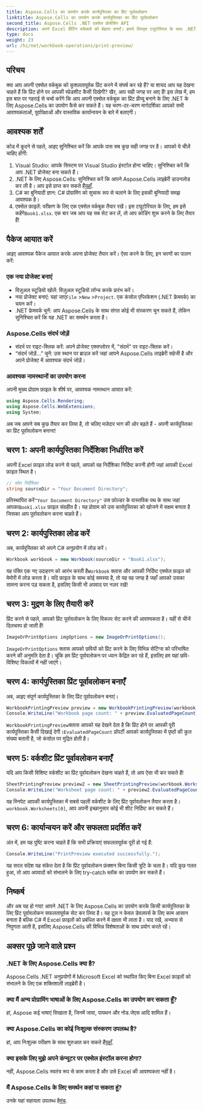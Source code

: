 ```yaml
---
title: Aspose.Cells का उपयोग करके कार्यपुस्तिका का प्रिंट पूर्वावलोकन
linktitle: Aspose.Cells का उपयोग करके कार्यपुस्तिका का प्रिंट पूर्वावलोकन
second_title: Aspose.Cells .NET एक्सेल प्रोसेसिंग API
description: अपने Excel प्रिंटिंग वर्कफ़्लो को बेहतर बनाएँ। हमारे विस्तृत ट्यूटोरियल के साथ .NET के लिए Aspose.Cells का उपयोग करके प्रिंट पूर्वावलोकन बनाना सीखें।
type: docs
weight: 23
url: /hi/net/workbook-operations/print-preview/
---
```

## परिचय
क्या आप अपनी एक्सेल वर्कबुक को कुशलतापूर्वक प्रिंट करने में संघर्ष कर रहे हैं? या शायद आप यह देखना चाहते हैं कि प्रिंट होने पर आपकी स्प्रेडशीट कैसी दिखेगी? खैर, आप सही जगह पर आए हैं! इस लेख में, हम इस बात पर गहराई से चर्चा करेंगे कि आप अपनी एक्सेल वर्कबुक का प्रिंट प्रीव्यू बनाने के लिए .NET के लिए Aspose.Cells का उपयोग कैसे कर सकते हैं। यह चरण-दर-चरण मार्गदर्शिका आपको सभी आवश्यकताओं, पूर्वापेक्षाओं और वास्तविक कार्यान्वयन के बारे में बताएगी।
## आवश्यक शर्तें
कोड में कूदने से पहले, आइए सुनिश्चित करें कि आपके पास सब कुछ सही जगह पर है। आपको ये चीज़ें चाहिए होंगी:
1. Visual Studio: आपके सिस्टम पर Visual Studio इंस्टॉल होना चाहिए। सुनिश्चित करें कि आप .NET प्रोजेक्ट बना सकते हैं।
2.  .NET के लिए Aspose.Cells: सुनिश्चित करें कि आपने Aspose.Cells लाइब्रेरी डाउनलोड कर ली है। आप इसे प्राप्त कर सकते हैं[यहाँ](https://releases.aspose.com/cells/net/).
3. C# का बुनियादी ज्ञान: C# प्रोग्रामिंग को सुचारू रूप से चलाने के लिए इसकी बुनियादी समझ आवश्यक है।
4. एक्सेल फ़ाइलें: परीक्षण के लिए एक एक्सेल वर्कबुक तैयार रखें। इस ट्यूटोरियल के लिए, हम इसे कहेंगे`Book1.xlsx`.
एक बार जब आप यह सब सेट कर लें, तो आप कोडिंग शुरू करने के लिए तैयार हैं!
## पैकेज आयात करें
आइए आवश्यक पैकेज आयात करके अपना प्रोजेक्ट तैयार करें। ऐसा करने के लिए, इन चरणों का पालन करें:
### एक नया प्रोजेक्ट बनाएं
- विज़ुअल स्टूडियो खोलें: विज़ुअल स्टूडियो लॉन्च करके प्रारंभ करें।
-  नया प्रोजेक्ट बनाएं: यहां जाएं`File` >`New` >`Project`. एक कंसोल एप्लिकेशन (.NET फ्रेमवर्क) का चयन करें।
- .NET फ्रेमवर्क चुनें: आप Aspose.Cells के साथ संगत कोई भी संस्करण चुन सकते हैं, लेकिन सुनिश्चित करें कि यह .NET का समर्थन करता है।
### Aspose.Cells संदर्भ जोड़ें
- संदर्भ पर राइट-क्लिक करें: अपने प्रोजेक्ट एक्सप्लोरर में, "संदर्भ" पर राइट-क्लिक करें।
- “संदर्भ जोड़ें…” चुनें: उस स्थान पर ब्राउज़ करें जहां आपने Aspose.Cells लाइब्रेरी सहेजी है और अपने प्रोजेक्ट में आवश्यक संदर्भ जोड़ें।
### आवश्यक नामस्थानों का उपयोग करना
अपनी मुख्य प्रोग्राम फ़ाइल के शीर्ष पर, आवश्यक नामस्थान आयात करें:
```csharp
using Aspose.Cells.Rendering;
using Aspose.Cells.WebExtensions;
using System;
```
अब जब आपने सब कुछ तैयार कर लिया है, तो चलिए मज़ेदार भाग की ओर बढ़ते हैं - अपनी कार्यपुस्तिका का प्रिंट पूर्वावलोकन बनाना!
## चरण 1: अपनी कार्यपुस्तिका निर्देशिका निर्धारित करें
अपनी Excel फ़ाइल लोड करने से पहले, आपको वह निर्देशिका निर्दिष्ट करनी होगी जहां आपकी Excel फ़ाइल स्थित है।
```csharp
// स्रोत निर्देशिका
string sourceDir = "Your Document Directory";
```
 प्रतिस्थापित करें`"Your Document Directory"` उस फ़ोल्डर के वास्तविक पथ के साथ जहां आपका`Book1.xlsx` फ़ाइल संग्रहीत है। यह प्रोग्राम को उस कार्यपुस्तिका को खोजने में सक्षम बनाता है जिसका आप पूर्वावलोकन करना चाहते हैं।
## चरण 2: कार्यपुस्तिका लोड करें
अब, कार्यपुस्तिका को अपने C# अनुप्रयोग में लोड करें।
```csharp
Workbook workbook = new Workbook(sourceDir + "Book1.xlsx");
```
 यह पंक्ति एक नए उदाहरण को आरंभ करती है`Workbook` क्लास और आपकी निर्दिष्ट एक्सेल फ़ाइल को मेमोरी में लोड करता है। यदि फ़ाइल के साथ कोई समस्या है, तो यह वह जगह है जहाँ आपको उसका सामना करना पड़ सकता है, इसलिए किसी भी अपवाद पर नज़र रखें!
## चरण 3: मुद्रण के लिए तैयारी करें
प्रिंट करने से पहले, आपको प्रिंट पूर्वावलोकन के लिए विकल्प सेट करने की आवश्यकता है। यहीं से चीजें दिलचस्प हो जाती हैं!
```csharp
ImageOrPrintOptions imgOptions = new ImageOrPrintOptions();
```
`ImageOrPrintOptions` क्लास आपको छवियों को प्रिंट करने के लिए विभिन्न सेटिंग्स को परिभाषित करने की अनुमति देता है। चूंकि हम प्रिंट पूर्वावलोकन पर ध्यान केंद्रित कर रहे हैं, इसलिए हम यहां छवि-विशिष्ट विकल्पों में नहीं जाएंगे।
## चरण 4: कार्यपुस्तिका प्रिंट पूर्वावलोकन बनाएँ
अब, आइए संपूर्ण कार्यपुस्तिका के लिए प्रिंट पूर्वावलोकन बनाएं।
```csharp
WorkbookPrintingPreview preview = new WorkbookPrintingPreview(workbook, imgOptions);
Console.WriteLine("Workbook page count: " + preview.EvaluatedPageCount);
```
`WorkbookPrintingPreview`क्लास आपको यह देखने देता है कि प्रिंट होने पर आपकी पूरी कार्यपुस्तिका कैसी दिखाई देगी।`EvaluatedPageCount` प्रॉपर्टी आपको कार्यपुस्तिका में पृष्ठों की कुल संख्या बताती है, जो कंसोल पर मुद्रित होती है।
## चरण 5: वर्कशीट प्रिंट पूर्वावलोकन बनाएँ
यदि आप किसी विशिष्ट वर्कशीट का प्रिंट पूर्वावलोकन देखना चाहते हैं, तो आप ऐसा भी कर सकते हैं!
```csharp
SheetPrintingPreview preview2 = new SheetPrintingPreview(workbook.Worksheets[0], imgOptions);
Console.WriteLine("Worksheet page count: " + preview2.EvaluatedPageCount);
```
 यह स्निपेट आपकी कार्यपुस्तिका में सबसे पहली वर्कशीट के लिए प्रिंट पूर्वावलोकन तैयार करता है।`workbook.Worksheets[0]`, आप अपनी इच्छानुसार कोई भी शीट निर्दिष्ट कर सकते हैं।
## चरण 6: कार्यान्वयन करें और सफलता प्रदर्शित करें
अंत में, हम यह पुष्टि करना चाहते हैं कि सभी प्रक्रियाएं सफलतापूर्वक पूरी हो गई हैं:
```csharp
Console.WriteLine("PrintPreview executed successfully.");
```
यह सरल संदेश यह संकेत देता है कि प्रिंट पूर्वावलोकन फ़ंक्शन बिना किसी त्रुटि के चला है। यदि कुछ गलत हुआ, तो आप अपवादों को संभालने के लिए try-catch ब्लॉक का उपयोग कर सकते हैं।
## निष्कर्ष
और अब यह हो गया! आपने .NET के लिए Aspose.Cells का उपयोग करके किसी कार्यपुस्तिका के लिए प्रिंट पूर्वावलोकन सफलतापूर्वक सेट कर लिया है। यह टूल न केवल डेवलपर्स के लिए काम आसान बनाता है बल्कि C# में Excel फ़ाइलों को प्रबंधित करने में दक्षता भी लाता है। याद रखें, अभ्यास से निपुणता आती है, इसलिए Aspose.Cells की विभिन्न विशेषताओं के साथ प्रयोग करते रहें।
## अक्सर पूछे जाने वाले प्रश्न
### .NET के लिए Aspose.Cells क्या है?
Aspose.Cells .NET अनुप्रयोगों में Microsoft Excel को स्थापित किए बिना Excel फ़ाइलों को संभालने के लिए एक शक्तिशाली लाइब्रेरी है।
### क्या मैं अन्य प्रोग्रामिंग भाषाओं के लिए Aspose.Cells का उपयोग कर सकता हूँ?
हां, Aspose कई भाषाएं सिखाता है, जिनमें जावा, पायथन और नोड.जेएस आदि शामिल हैं।
### क्या Aspose.Cells का कोई निःशुल्क संस्करण उपलब्ध है?
 हां, आप निःशुल्क परीक्षण के साथ शुरुआत कर सकते हैं[यहाँ](https://releases.aspose.com/).
### क्या इसके लिए मुझे अपने कंप्यूटर पर एक्सेल इंस्टॉल करना होगा?
नहीं, Aspose.Cells स्वतंत्र रूप से काम करता है और उसे Excel की आवश्यकता नहीं है।
### मैं Aspose.Cells के लिए समर्थन कहां पा सकता हूं?
 उनके यहां सहायता उपलब्ध है[मंच](https://forum.aspose.com/c/cells/9).
